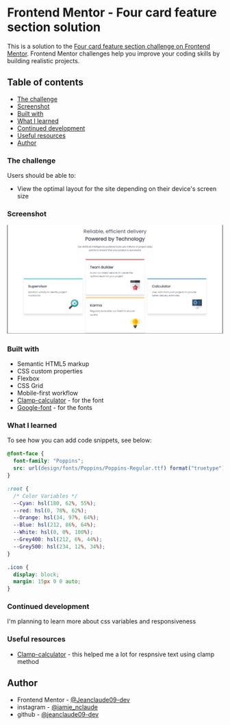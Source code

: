 # Frontend Mentor - Four card feature section solution

This is a solution to the [Four card feature section challenge on Frontend Mentor](https://www.frontendmentor.io/challenges/four-card-feature-section-weK1eFYK). Frontend Mentor challenges help you improve your coding skills by building realistic projects.

## Table of contents

- [The challenge](#the-challenge)
- [Screenshot](#screenshot)
- [Built with](#built-with)
- [What I learned](#what-i-learned)
- [Continued development](#continued-development)
- [Useful resources](#useful-resources)
- [Author](#author)

### The challenge

Users should be able to:

- View the optimal layout for the site depending on their device's screen size

### Screenshot

![](screenshot.png)

### Built with

- Semantic HTML5 markup
- CSS custom properties
- Flexbox
- CSS Grid
- Mobile-first workflow
- [Clamp-calculator](https://www.marcbacon.com/tools/clamp-calculator) - for the font
- [Google-font](https://fonts.google.com/) - for the fonts

### What I learned

To see how you can add code snippets, see below:

```css
@font-face {
  font-family: "Poppins";
  src: url(design/fonts/Poppins/Poppins-Regular.ttf) format("truetype");
}
```

```css
:root {
  /* Color Variables */
  --Cyan: hsl(180, 62%, 55%);
  --red: hsl(0, 78%, 62%);
  --Orange: hsl(34, 97%, 64%);
  --Blue: hsl(212, 86%, 64%);
  --White: hsl(0, 0%, 100%);
  --Grey400: hsl(212, 6%, 44%);
  --Grey500: hsl(234, 12%, 34%);
}
```

```css
.icon {
  display: block;
  margin: 15px 0 0 auto;
}
```

### Continued development

I'm planning to learn more about css variables and responsiveness

### Useful resources

- [Clamp-calculator](https://www.marcbacon.com/tools/clamp-calculator) - this helped me a lot for respnsive text using clamp method

## Author

- Frontend Mentor - [@Jeanclaude09-dev](https://www.frontendmentor.io/profile/Jeanclaude09-dev)
- instagram - [@iamje_nclaude](https://www.instagram.com/iamje_nclaude)
- github - [@jeanclaude09-dev](https://github.com/Jeanclaude09-dev)
